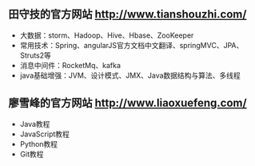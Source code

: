 ## 田守技的官方网站   http://www.tianshouzhi.com/  
+ 大数据：storm、Hadoop、Hive、Hbase、ZooKeeper
+ 常用技术：Spring、angularJS官方文档中文翻译、springMVC、JPA、Struts2等
+ 消息中间件：RocketMq、kafka
+ java基础增强：JVM、设计模式、JMX、Java数据结构与算法、多线程

## 廖雪峰的官方网站   http://www.liaoxuefeng.com/
+ Java教程
+ JavaScript教程
+ Python教程
+ Git教程
